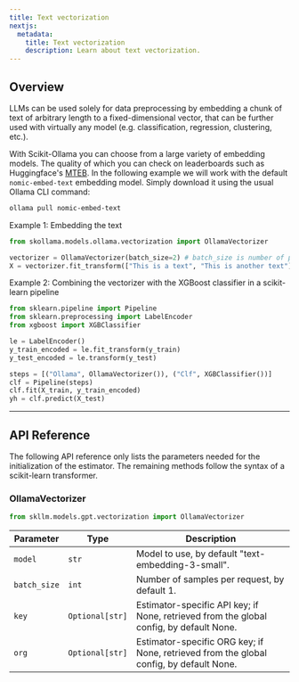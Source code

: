 ```yaml
---
title: Text vectorization
nextjs:
  metadata:
    title: Text vectorization
    description: Learn about text vectorization.
---
```


## Overview

LLMs can be used solely for data preprocessing by embedding a chunk of text of arbitrary length to a fixed-dimensional vector, that can be further used with virtually any model (e.g. classification, regression, clustering, etc.).

With Scikit-Ollama you can choose from a large variety of embedding models. The quality of which you can check on leaderboards such as Huggingface's [MTEB](https://huggingface.co/spaces/mteb/leaderboard). In the following example we will work with the default `nomic-embed-text` embedding model. Simply download it using the usual Ollama CLI command:
```bash
ollama pull nomic-embed-text
```
Example 1: Embedding the text

```python
from skollama.models.ollama.vectorization import OllamaVectorizer

vectorizer = OllamaVectorizer(batch_size=2) # batch_size is number of parallel tasks
X = vectorizer.fit_transform(["This is a text", "This is another text"])
```

Example 2: Combining the vectorizer with the XGBoost classifier in a scikit-learn pipeline

```python
from sklearn.pipeline import Pipeline
from sklearn.preprocessing import LabelEncoder
from xgboost import XGBClassifier

le = LabelEncoder()
y_train_encoded = le.fit_transform(y_train)
y_test_encoded = le.transform(y_test)

steps = [("Ollama", OllamaVectorizer()), ("Clf", XGBClassifier())]
clf = Pipeline(steps)
clf.fit(X_train, y_train_encoded)
yh = clf.predict(X_test)
```

---

## API Reference

The following API reference only lists the parameters needed for the initialization of the estimator. The remaining methods follow the syntax of a scikit-learn transformer.

### OllamaVectorizer
```python
from skllm.models.gpt.vectorization import OllamaVectorizer
```

| **Parameter** | **Type** | **Description**          |
| ------------- | -------- | ------------------------ |
| `model`      | `str`  | Model to use, by default "text-embedding-3-small". |
| `batch_size`      | `int`  | Number of samples per request, by default 1. |
| `key`      | `Optional[str]`  | Estimator-specific API key; if None, retrieved from the global config, by default None. |
| `org`      | `Optional[str]`  | Estimator-specific ORG key; if None, retrieved from the global config, by default None. |